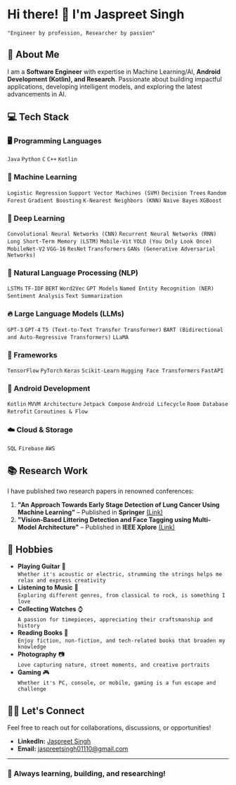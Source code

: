 # Hi there! 👋 I'm Jaspreet Singh
`"Engineer by profession, Researcher by passion"`

## 🚀 About Me
I am a **Software Engineer** with expertise in Machine Learning/AI, **Android Development (Kotlin), and Research**. Passionate about building impactful applications, developing intelligent models, and exploring the latest advancements in AI.

## 💻 Tech Stack
### 🖥️ Programming Languages
`Java` `Python` `C` `C++` `Kotlin`

### 🤖 Machine Learning
`Logistic Regression` `Support Vector Machines (SVM)` `Decision Trees` `Random Forest` `Gradient Boosting` `K-Nearest Neighbors (KNN)` `Naive Bayes` `XGBoost`

### 🧠 Deep Learning
`Convolutional Neural Networks (CNN)` `Recurrent Neural Networks (RNN)` `Long Short-Term Memory (LSTM)` `Mobile-Vit` `YOLO (You Only Look Once)` `MobileNet-V2` `VGG-16` `ResNet` `Transformers` `GANs (Generative Adversarial Networks)`

### 📝 Natural Language Processing (NLP)
`LSTMs` `TF-IDF` `BERT` `Word2Vec` `GPT Models` `Named Entity Recognition (NER)` `Sentiment Analysis` `Text Summarization`

### 🔥 Large Language Models (LLMs)
`GPT-3` `GPT-4` `T5 (Text-to-Text Transfer Transformer)` `BART (Bidirectional and Auto-Regressive Transformers)` `LLaMA` 

### 🏢 Frameworks
`TensorFlow` `PyTorch` `Keras` `Scikit-Learn` `Hugging Face Transformers` `FastAPI`

### 🏢 Android Development
`Kotlin` `MVVM Architecture` `Jetpack Compose` `Android Lifecycle` `Room Database` `Retrofit` `Coroutines & Flow`

### ☁️ Cloud & Storage
`SQL` `Firebase` `AWS`

## 📚 Research Work
I have published two research papers in renowned conferences:
1. **"An Approach Towards Early Stage Detection of Lung Cancer Using Machine Learning"** – Published in **Springer** [(Link)](https://link.springer.com/chapter/10.1007/978-981-99-1699-3_37)
2. **"Vision-Based Littering Detection and Face Tagging using Multi-Model Architecture"** – Published in **IEEE Xplore** [(Link)](https://ieeexplore.ieee.org/document/10616763)

## 🎸 Hobbies
- **Playing Guitar** 🎸  
  `Whether it's acoustic or electric, strumming the strings helps me relax and express creativity`
- **Listening to Music** 🎵  
  `Exploring different genres, from classical to rock, is something I love`
- **Collecting Watches** ⌚  
  `A passion for timepieces, appreciating their craftsmanship and history`
- **Reading Books** 📖  
  `Enjoy fiction, non-fiction, and tech-related books that broaden my knowledge`
- **Photography** 📷  
  `Love capturing nature, street moments, and creative portraits`
- **Gaming** 🎮  
  `Whether it's PC, console, or mobile, gaming is a fun escape and challenge`
  
## 👯‍👯 Let's Connect
Feel free to reach out for collaborations, discussions, or opportunities!
- **LinkedIn:** [Jaspreet Singh](https://www.linkedin.com/in/jaspreet-singh-0701721b2/)
- **Email:** jaspreetsingh01110@gmail.com

---
### 🌟 Always learning, building, and researching!



<!---
JaspreetSingh-exe/JaspreetSingh-exe is a ✨ special ✨ repository because its `README.md` (this file) appears on your GitHub profile.
You can click the Preview link to take a look at your changes.
--->
